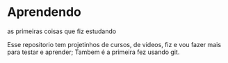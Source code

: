 # Aprendendo
 as primeiras coisas que fiz estudando

Esse repositorio tem projetinhos de cursos, de videos, fiz e vou fazer mais para testar e aprender; Tambem é a primeira fez usando git.